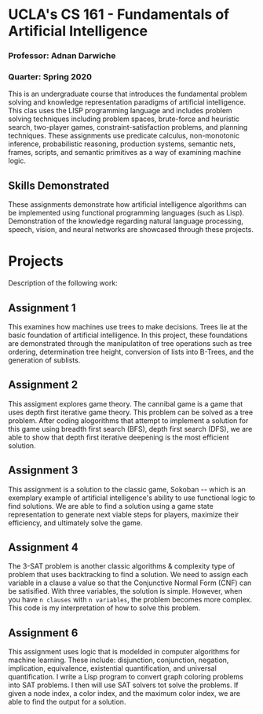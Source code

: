 # UCLA's CS 161 - Fundamentals of Artificial Intelligence

### Professor: Adnan Darwiche
### Quarter: Spring 2020

This is an undergraduate course that introduces the fundamental problem solving and knowledge representation paradigms of artificial intelligence.
This clas uses the LISP programming language and includes problem solving techniques including problem spaces,
brute-force and heuristic search, two-player games, constraint-satisfaction problems, and planning techniques. These assignments use predicate calculus, non-monotonic inference, 
probabilistic reasoning, production systems, semantic nets, frames, scripts, and semantic primitives as a way of examining machine logic. 

## Skills Demonstrated 
These assignments demonstrate how artificial intelligence algorithms can be implemented using functional programming languages (such as Lisp). Demonstration of the knowledge regarding 
natural language processing, speech, vision, and neural networks are showcased through these projects. 


# Projects 
Description of the following work: 

## Assignment 1

This examines how machines use trees to make decisions. Trees lie at the basic foundation of artificial intelligence. In this project, these foundations are demonstrated through the manipulatiton of 
tree operations such as tree ordering, determination tree height, conversion of lists into B-Trees, and the generation of sublists. 

## Assignment 2  

This assigment explores game theory. The cannibal game is a game that uses depth first iterative game theory. This problem can be solved as a tree problem. After coding alogorithms that attempt to implement a solution for this game using breadth first search (BFS), depth first search (DFS), we are able to show that 
depth first iterative deepening is the most efficient solution. 

 ## Assignment 3 
 
 This assignment is a solution to the classic game, Sokoban -- which is an exemplary example of artificial intelligence's ability to use functional logic to find solutions. 
 We are able to find a solution using a game state representation to generate next viable steps for players, maximize their efficiency, and ultimately solve the game. 
 
## Assignment 4 

The 3-SAT problem is another classic algorithms & complexity type of problem that uses backtracking to find a solution. We need to assign each variable in a clause a value so that the Conjunctive Normal Form (CNF) can be satisified. 
With three variables, the solution is simple. However, when you have `n clauses` with `n variables`, the problem becomes more complex. This code is my interpretation of how to solve this problem. 

## Assignment 6 

This assignment uses logic that is modelded in computer algorithms for machine learning. These include: disjunction, conjunction, negation, implication,
equivalence, existential quantification, and universal quantification. I write a Lisp program to convert graph coloring problems into SAT problems. 
I then will use SAT solvers tot solve the problems. If given a node index, a color index, and the maximum color index, we are able to find the output for a solution. 
